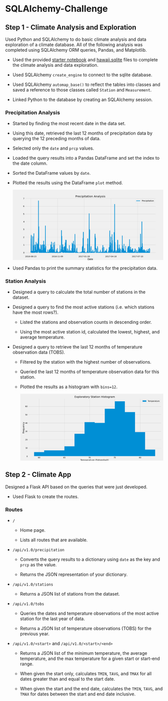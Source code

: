 # SQLAlchemy-Challenge

## Step 1 - Climate Analysis and Exploration

Used Python and SQLAlchemy to do basic climate analysis and data exploration of a climate database. All of the following analysis was completed using SQLAlchemy ORM queries, Pandas, and Matplotlib.

* Used the provided [starter notebook](climate_starter.ipynb) and [hawaii.sqlite](Resources/hawaii.sqlite) files to complete the climate analysis and data exploration.

* Used SQLAlchemy `create_engine` to connect to the sqlite database.

* Used SQLAlchemy `automap_base()` to reflect the tables into classes and saved a reference to those classes called `Station` and `Measurement`.

* Linked Python to the database by creating an SQLAlchemy session.


### Precipitation Analysis

* Started by finding the most recent date in the data set.

* Using this date, retrieved the last 12 months of precipitation data by querying the 12 preceding months of data. 

* Selected only the `date` and `prcp` values.

* Loaded the query results into a Pandas DataFrame and set the index to the date column.

* Sorted the DataFrame values by `date`.

* Plotted the results using the DataFrame `plot` method.

  ![precipitation](Images/precipitation_analysis.png)

* Used Pandas to print the summary statistics for the precipitation data.


### Station Analysis

* Designed a query to calculate the total number of stations in the dataset.

* Designed a query to find the most active stations (i.e. which stations have the most rows?).

  * Listed the stations and observation counts in descending order.

  * Using the most active station id, calculated the lowest, highest, and average temperature.

* Designed a query to retrieve the last 12 months of temperature observation data (TOBS).

  * Filtered by the station with the highest number of observations.

  * Queried the last 12 months of temperature observation data for this station.

  * Plotted the results as a histogram with `bins=12`.

    ![station-histogram](Images/exploratory_station_analysis.png)
    
    
## Step 2 - Climate App

Designed a Flask API based on the queries that were just developed.

* Used Flask to create the routes.

### Routes

* `/`

  * Home page.

  * Lists all routes that are available.

* `/api/v1.0/precipitation`

  * Converts the query results to a dictionary using `date` as the key and `prcp` as the value.

  * Returns the JSON representation of your dictionary.

* `/api/v1.0/stations`

  * Returns a JSON list of stations from the dataset.

* `/api/v1.0/tobs`
  * Queries the dates and temperature observations of the most active station for the last year of data.

  * Returns a JSON list of temperature observations (TOBS) for the previous year.

* `/api/v1.0/<start>` and `/api/v1.0/<start>/<end>`

  * Returns a JSON list of the minimum temperature, the average temperature, and the max temperature for a given start or start-end range.

  * When given the start only, calculates `TMIN`, `TAVG`, and `TMAX` for all dates greater than and equal to the start date.

  * When given the start and the end date, calculates the `TMIN`, `TAVG`, and `TMAX` for dates between the start and end date inclusive.
    

